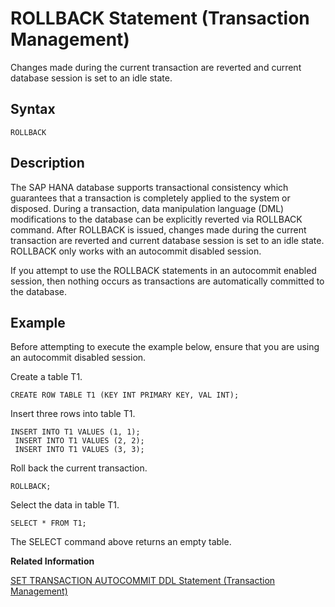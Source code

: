 <!-- loio20fcc453751910149557fc90fe781449 -->

# ROLLBACK Statement \(Transaction Management\)

Changes made during the current transaction are reverted and current database session is set to an idle state.



<a name="loio20fcc453751910149557fc90fe781449__sql_rollback_1sql_rollback_syntax"/>

## Syntax

```
ROLLBACK
```



<a name="loio20fcc453751910149557fc90fe781449__sql_rollback_1sql_rollback_description"/>

## Description

The SAP HANA database supports transactional consistency which guarantees that a transaction is completely applied to the system or disposed. During a transaction, data manipulation language \(DML\) modifications to the database can be explicitly reverted via ROLLBACK command. After ROLLBACK is issued, changes made during the current transaction are reverted and current database session is set to an idle state. ROLLBACK only works with an autocommit disabled session.

If you attempt to use the ROLLBACK statements in an autocommit enabled session, then nothing occurs as transactions are automatically committed to the database.



<a name="loio20fcc453751910149557fc90fe781449__sql_rollback_1sql_rollback_example"/>

## Example

Before attempting to execute the example below, ensure that you are using an autocommit disabled session.

Create a table T1.

```
CREATE ROW TABLE T1 (KEY INT PRIMARY KEY, VAL INT);
```

Insert three rows into table T1.

```
INSERT INTO T1 VALUES (1, 1);
 INSERT INTO T1 VALUES (2, 2);
 INSERT INTO T1 VALUES (3, 3);
```

Roll back the current transaction.

```
ROLLBACK;
```

Select the data in table T1.

```
SELECT * FROM T1;
```

The SELECT command above returns an empty table.

**Related Information**  


[SET TRANSACTION AUTOCOMMIT DDL Statement \(Transaction Management\)](set-transaction-autocommit-ddl-statement-transaction-management-d538d11.md "Specifies the auto commit property for DDL statements specific to the session.")

